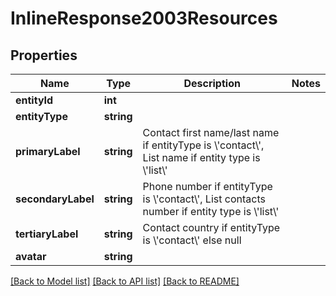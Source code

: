 # InlineResponse2003Resources

## Properties
Name | Type | Description | Notes
------------ | ------------- | ------------- | -------------
**entityId** | **int** |  | 
**entityType** | **string** |  | 
**primaryLabel** | **string** | Contact first name/last name if entityType is \\&#39;contact\\&#39;, List name if entity type is \\&#39;list\\&#39; | 
**secondaryLabel** | **string** | Phone number if entityType is \\&#39;contact\\&#39;, List contacts number if entity type is \\&#39;list\\&#39; | 
**tertiaryLabel** | **string** | Contact country if entityType is \\&#39;contact\\&#39; else null | 
**avatar** | **string** |  | 

[[Back to Model list]](../README.md#documentation-for-models) [[Back to API list]](../README.md#documentation-for-api-endpoints) [[Back to README]](../README.md)



